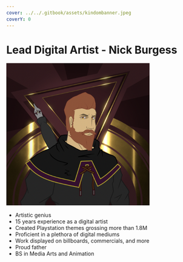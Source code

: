 ```yaml
---
cover: ../../.gitbook/assets/kindombanner.jpeg
coverY: 0
---
```


# Lead Digital Artist   -  Nick Burgess

![](<../../.gitbook/assets/Screen Shot 2022-07-06 at 12.25.18 PM.png>)

* Artistic genius&#x20;
* 15 years experience as a digital artist
* Created Playstation themes grossing more than 1.8M&#x20;
* Proficient in a plethora of digital mediums&#x20;
* Work displayed on billboards, commercials, and more&#x20;
* Proud father&#x20;
* BS in Media Arts and Animation
